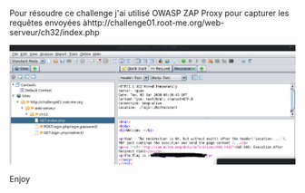 Pour résoudre ce challenge j'ai utilisé OWASP ZAP Proxy pour capturer les requêtes envoyées àhttp://challenge01.root-me.org/web-serveur/ch32/index.php

![image](https://github.com/sakusql/Root-Me-Solutions/blob/main/Web-Serveur/HTTP%20-%20Redirection%20invalide/wrong.png)

Enjoy
